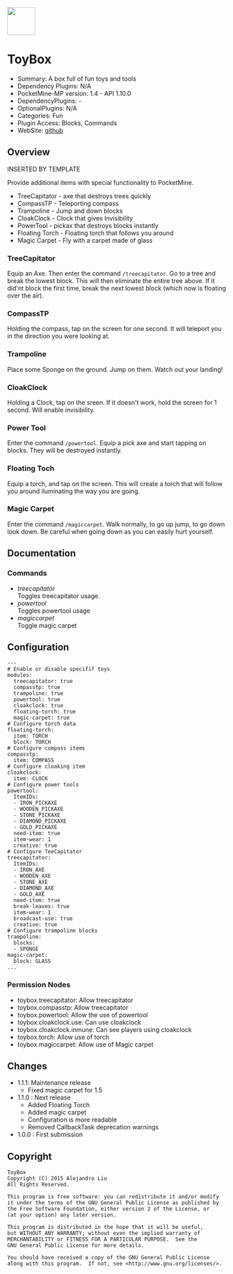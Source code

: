 <img src="https://raw.githubusercontent.com/alejandroliu/bad-plugins/master/Media/icon-toy-box.png" style="width:64px;height:64px" width="64" height="64"/>

# ToyBox

* Summary: A box full of fun toys and tools
* Dependency Plugins: N/A
* PocketMine-MP version: 1.4 - API 1.10.0
* DependencyPlugins: -
* OptionalPlugins: N/A
* Categories: Fun
* Plugin Access: Blocks, Commands
* WebSite: [github](https://github.com/alejandroliu/bad-plugins/tree/master/ToyBox)

## Overview

<!-- php: $v_forum_thread = "http://forums.pocketmine.net/plugins/toybox.1135/"; -->
<!-- template: prologue.md -->
INSERTED BY TEMPLATE
<!-- template-end -->

Provide additional items with special functionality to PocketMine.

* TreeCapitator - axe that destroys trees quickly
* CompassTP - Teleporting compass
* Trampoline - Jump and down blocks
* CloakClock - Clock that gives Invisibility
* PowerTool - pickax that destroys blocks instantly
* Floating Torch - Floating torch that follows you around
* Magic Carpet - Fly with a carpet made of glass

### TreeCapitator

Equip an Axe.  Then enter the command `/treecapitator`.  Go to a tree
and break the lowest block.  This will then eliminate the entire tree
above.  If it did'nt block the first time, break the next lowest block
(which now is floating over the air).

### CompassTP

Holding the compass, tap on the screen for one second.  It will
teleport you in the direction you were looking at.

### Trampoline

Place some Sponge on the ground.  Jump on them.  Watch out your
landing!

### CloakClock

Holding a Clock, tap on the sreen.  If it doesn't work, hold the
screen for 1 second.  Will enable invisibility.

### Power Tool

Enter the command `/powertool`.  Equip a pick axe and start tapping on
blocks.  They will be destroyed instantly.

### Floating Toch

Equip a torch, and tap on the screen.  This will create a torch that
will follow you around iluminating the way you are going.

### Magic Carpet

Enter the command `/magiccarpet`.  Walk normally, to go up jump, to go
down look down.  Be careful when going down as you can easily hurt
yourself.


Documentation
-------------

### Commands

* *treecapitator*  
  Toggles treecapitator usage.
* *powertool*  
  Toggles powertool usage
* *magiccarpet*  
  Toggle magic carpet

## Configuration

	---
	# Enable or disable specifif toys
	modules:
	  treecapitator: true
	  compasstp: true
	  trampoline: true
	  powertool: true
	  cloakclock: true
	  floating-torch: true
	  magic-carpet: true
	# Configure torch data
	floating-torch:
	  item: TORCH
	  block: TORCH
	# Configure compass items
	compasstp:
	  item: COMPASS
	# Configure cloaking item
	cloakclock:
	  item: CLOCK
	# Configure power tools
	powertool:
	  ItemIDs:
	  - IRON_PICKAXE
	  - WOODEN_PICKAXE
	  - STONE_PICKAXE
	  - DIAMOND_PICKAXE
	  - GOLD_PICKAXE
	  need-item: true
	  item-wear: 1
	  creative: true
	# Configure TeeCapitator
	treecapitator:
	  ItemIDs:
	  - IRON_AXE
	  - WOODEN_AXE
	  - STONE_AXE
	  - DIAMOND_AXE
	  - GOLD_AXE
	  need-item: true
	  break-leaves: true
	  item-wear: 1
	  broadcast-use: true
	  creative: true
	# Configure trampoline blocks
	trampoline:
	  blocks:
	  - SPONGE
	magic-carpet:
	  block: GLASS
	...

### Permission Nodes

* toybox.treecapitator: Allow treecapitator
* toybox.compasstp: Allow treecapitator
* toybox.powertool: Allow the use of powertool
* toybox.cloakclock.use: Can use cloakclock
* toybox.cloakclock.inmune: Can see players using cloakclock
* toybox.torch: Allow use of torch
* toybox.magiccarpet: Allow use of Magic carpet


## Changes

* 1.1.1: Maintenance release
  * Fixed magic carpet for 1.5
* 1.1.0 : Next release
  * Added Floating Torch
  * Added magic carpet
  * Configuration is more readable
  * Removed CallbackTask deprecation warnings
* 1.0.0 : First submission

## Copyright

    ToyBox
    Copyright (C) 2015 Alejandro Liu
    All Rights Reserved.

    This program is free software: you can redistribute it and/or modify
    it under the terms of the GNU General Public License as published by
    the Free Software Foundation, either version 2 of the License, or
    (at your option) any later version.

    This program is distributed in the hope that it will be useful,
    but WITHOUT ANY WARRANTY; without even the implied warranty of
    MERCHANTABILITY or FITNESS FOR A PARTICULAR PURPOSE.  See the
    GNU General Public License for more details.

    You should have received a copy of the GNU General Public License
    along with this program.  If not, see <http://www.gnu.org/licenses/>.
